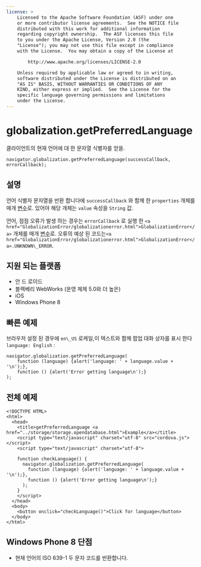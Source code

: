 ```yaml
---
license: >
    Licensed to the Apache Software Foundation (ASF) under one
    or more contributor license agreements.  See the NOTICE file
    distributed with this work for additional information
    regarding copyright ownership.  The ASF licenses this file
    to you under the Apache License, Version 2.0 (the
    "License"); you may not use this file except in compliance
    with the License.  You may obtain a copy of the License at

        http://www.apache.org/licenses/LICENSE-2.0

    Unless required by applicable law or agreed to in writing,
    software distributed under the License is distributed on an
    "AS IS" BASIS, WITHOUT WARRANTIES OR CONDITIONS OF ANY
    KIND, either express or implied.  See the License for the
    specific language governing permissions and limitations
    under the License.
---
```


# globalization.getPreferredLanguage

클라이언트의 현재 언어에 대 한 문자열 식별자를 얻을.

    navigator.globalization.getPreferredLanguage(successCallback, errorCallback);
    

## 설명

언어 식별자 문자열을 반환 합니다에 `successCallback` 와 함께 한 `properties` 개체를 매개 <a href="../../plugin_ref/spec.html">변수</a>로. 있어야 해당 개체는 `value` 속성을 `String` 값.

언어, 점점 오류가 발생 하는 경우는 `errorCallback` 로 실행 한 `<a href="GlobalizationError/globalizationerror.html">GlobalizationError</a>` 개체를 매개 <a href="../../plugin_ref/spec.html">변수</a>로. 오류의 예상 된 코드는`<a href="GlobalizationError/globalizationerror.html">GlobalizationError</a>.UNKNOWN\_ERROR`.

## 지원 되는 플랫폼

*   안 드 로이드
*   블랙베리 WebWorks (운영 체제 5.0와 더 높은)
*   iOS
*   Windows Phone 8

## 빠른 예제

브라우저 설정 된 경우에 `en\_US` 로케일,이 텍스트와 함께 팝업 대화 상자를 표시 한다 `language: English` :

    navigator.globalization.getPreferredLanguage(
        function (language) {alert('language: ' + language.value + '\n');},
        function () {alert('Error getting language\n');}
    );
    

## 전체 예제

    <!DOCTYPE HTML>
    <html>
      <head>
        <title>getPreferredLanguage <a href="../storage/storage.opendatabase.html">Example</a></title>
        <script type="text/javascript" charset="utf-8" src="cordova.js"></script>
        <script type="text/javascript" charset="utf-8">
    
        function checkLanguage() {
          navigator.globalization.getPreferredLanguage(
            function (language) {alert('language: ' + language.value + '\n');},
            function () {alert('Error getting language\n');}
          );
        }
        </script>
      </head>
      <body>
        <button onclick="checkLanguage()">Click for language</button>
      </body>
    </html>
    

## Windows Phone 8 단점

*   현재 언어의 ISO 639-1 두 문자 코드를 반환합니다.